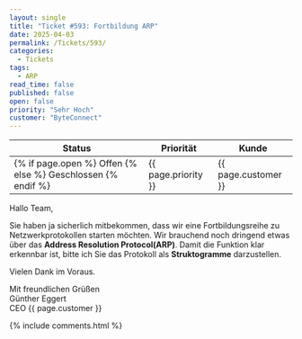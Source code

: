 ```yaml
---
layout: single
title: "Ticket #593: Fortbildung ARP"
date: 2025-04-03
permalink: /Tickets/593/
categories:
  - Tickets
tags:
  - ARP
read_time: false
published: false
open: false
priority: "Sehr Hoch"
customer: "ByteConnect"
---
```


| Status | Priorität | Kunde |
|--------|----------|--------|
| {% if page.open %} Offen {% else %} Geschlossen {% endif %} | {{ page.priority }} | {{ page.customer }} |

Hallo Team,

Sie haben ja sicherlich mitbekommen, dass wir eine Fortbildungsreihe zu Netzwerkprotokollen starten möchten.
Wir brauchend noch dringend etwas über das **Address Resolution Protocol(ARP)**.
Damit die Funktion klar erkennbar ist, bitte ich Sie das Protokoll als **Struktogramme** darzustellen.

Vielen Dank im Voraus.

Mit freundlichen Grüßen  
Günther Eggert  
CEO {{ page.customer }}

{% include comments.html %}